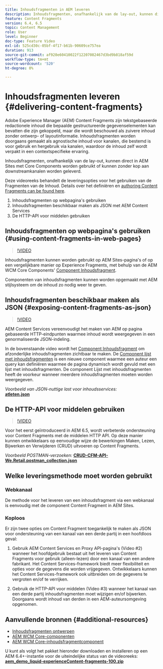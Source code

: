 ```yaml
---
title: Inhoudsfragmenten in AEM leveren
description: Inhoudsfragmenten, onafhankelijk van de lay-out, kunnen direct in AEM Sites met Core Components worden gebruikt of kunnen zonder kop aan downstreamkanalen worden geleverd.
feature: Content Fragments
version: 6.4, 6.5
topic: Content Management
role: User
level: Beginner
doc-type: Feature Video
exl-id: 525cd30c-05bf-4f17-b61b-90609ce757ea
duration: 913
source-git-commit: af928e60410022f12207082467d3bd9b818af59d
workflow-type: tm+mt
source-wordcount: '520'
ht-degree: 0%

---
```


# Inhoudsfragmenten leveren {#delivering-content-fragments}

Adobe Experience Manager (AEM) Content Fragments zijn tekstgebaseerde redactionele inhoud die bepaalde gestructureerde gegevenselementen kan bevatten die zijn gekoppeld, maar die wordt beschouwd als zuivere inhoud zonder ontwerp- of layoutinformatie. Inhoudsfragmenten worden doorgaans gemaakt als agnostische inhoud voor kanalen, die bestemd is voor gebruik en hergebruik via kanalen, waardoor de inhoud zelf wordt verpakt in een contextspecifieke ervaring.

Inhoudsfragmenten, onafhankelijk van de lay-out, kunnen direct in AEM Sites met Core Components worden gebruikt of kunnen zonder kop aan downstreamkanalen worden geleverd.

Deze videoreeks behandelt de leveringsopties voor het gebruiken van de Fragmenten van de Inhoud. Details over het definiëren en [authoring Content Fragments can be found here](content-fragments-feature-video-use.md).

1. Inhoudsfragmenten op webpagina&#39;s gebruiken
2. Inhoudsfragmenten beschikbaar maken als JSON met AEM Content Services
3. De HTTP-API voor middelen gebruiken

## Inhoudsfragmenten op webpagina&#39;s gebruiken {#using-content-fragments-in-web-pages}

>[!VIDEO](https://video.tv.adobe.com/v/22449?quality=12&learn=on)

Inhoudsfragmenten kunnen worden gebruikt op AEM Sites-pagina&#39;s of op een vergelijkbare manier op Experience Fragments, met behulp van de AEM WCM Core Components&#39; [Component Inhoudsfragment](https://experienceleague.adobe.com/docs/experience-manager-core-components/using/components/content-fragment-component.html).

Componenten van inhoudsfragmenten kunnen worden opgemaakt met AEM stijlsysteem om de inhoud zo nodig weer te geven.

## Inhoudsfragmenten beschikbaar maken als JSON {#exposing-content-fragments-as-json}

>[!VIDEO](https://video.tv.adobe.com/v/22448?quality=12&learn=on)

AEM Content Services vereenvoudigt het maken van AEM op pagina gebaseerde HTTP-eindpunten waarmee inhoud wordt weergegeven in een genormaliseerde JSON-indeling.

In de bovenstaande video wordt het [Component Inhoudsfragment](https://experienceleague.adobe.com/docs/experience-manager-core-components/using/components/content-fragment-component.html) om afzonderlijke inhoudsfragmenten zichtbaar te maken. De [Component lijst met inhoudsfragmenten](https://experienceleague.adobe.com/docs/experience-manager-core-components/using/components/content-fragment-list.html) is een nieuwe component waarmee een auteur een query kan definiëren waarmee de pagina dynamisch wordt gevuld met een lijst met inhoudsfragmenten. De component Lijst met inhoudsfragmenten heeft de voorkeur wanneer meerdere inhoudsfragmenten moeten worden weergegeven.

*Voorbeeld van JSON-nuttige last voor inhoudsservices:*\
**[atleten.json](assets/athletes.json)**

## De HTTP-API voor middelen gebruiken

>[!VIDEO](https://video.tv.adobe.com/v/26390?quality=12&learn=on)

Voor het eerst geïntroduceerd in AEM 6.5, wordt verbeterde ondersteuning voor Content Fragments met de middelen HTTP API. Op deze manier kunnen ontwikkelaars op eenvoudige wijze de bewerkingen Maken, Lezen, Bijwerken en Verwijderen (CRUD) uitvoeren op Content Fragments.

*Voorbeeld POSTMAN-verzoeken:*
**[CRUD-CFM-API-We.Retail.postman_collection.json](assets/CRUD-CFM-API-We.Retail.postman_collection.json)**

## Welke leveringsmethode moet worden gebruikt

### Webkanaal

De methode voor het leveren van een inhoudsfragment via een webkanaal is eenvoudig met de component Content Fragment in AEM Sites.

### Koploos

Er zijn twee opties om Content Fragment toegankelijk te maken als JSON voor ondersteuning van een kanaal van een derde partij in een hoofdloos geval:

1. Gebruik AEM Content Services en Proxy API-pagina&#39;s (Video #2) wanneer het hoofdgebruik bestaat uit het leveren van Content Fragments voor gebruik (alleen-lezen) door een kanaal van een andere fabrikant. Het Content Services-framework biedt meer flexibiliteit en opties voor de gegevens die worden vrijgegeven. Ontwikkelaars kunnen het Content Services-framework ook uitbreiden om de gegevens te vergroten en/of te verrijken.

2. Gebruik de HTTP-API voor middelen (Video #3) wanneer het kanaal van een derde partij inhoudsfragmenten moet wijzigen en/of bijwerken. Doorgaans wordt inhoud van derden in een AEM-auteursomgeving opgenomen.

## Aanvullende bronnen {#additional-resources}

* [Inhoudsfragmenten ontwerpen](content-fragments-feature-video-use.md)
* [AEM WCM Core-componenten](https://experienceleague.adobe.com/docs/experience-manager-core-components/using/introduction.html)
* [AEM WCM Core-inhoudsfragmentcomponent](https://experienceleague.adobe.com/docs/experience-manager-core-components/using/components/content-fragment-component.html)

U kunt als volgt het pakket hieronder downloaden en installeren op een AEM 6.4+-instantie voor de uiteindelijke status van de videoreeks:\
**[aem_demo_liquid-experienceContent-fragments-100.zip](assets/aem_demo_fluid-experiencescontent-fragments-100.zip)**
